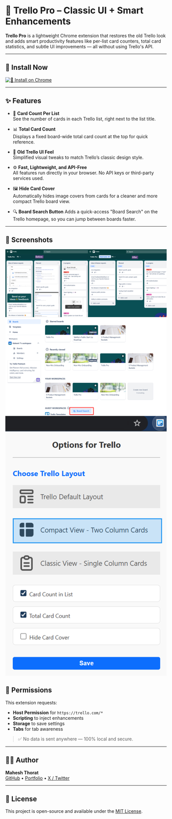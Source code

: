 # 🧩 Trello Pro – Classic UI + Smart Enhancements

**Trello Pro** is a lightweight Chrome extension that restores the old Trello look and adds smart productivity features like per-list card counters, total card statistics, and subtle UI improvements — all without using Trello's API.

---

## 🚀 Install Now

[![🔗 Install on Chrome](https://img.shields.io/badge/Install%20on-Chrome%20Web%20Store-blue?logo=google-chrome&style=flat)](https://chromewebstore.google.com/detail/trello-pro/dknhbjnfdaejagmfjlenckdaaodchcha?hl=en-GB)

---

## ✨ Features

- 🔢 **Card Count Per List**  
  See the number of cards in each Trello list, right next to the list title.

- 📊 **Total Card Count**  
  Displays a fixed board-wide total card count at the top for quick reference.

- 🧠 **Old Trello UI Feel**  
  Simplified visual tweaks to match Trello’s classic design style.

- ⚙️ **Fast, Lightweight, and API-Free**  
  All features run directly in your browser. No API keys or third-party services used.

- 🖼️ **Hide Card Cover**  
  Automatically hides image covers from cards for a cleaner and more compact Trello board view.

- 🔍 **Board Search Button**
  Adds a quick-access "Board Search" on the Trello homepage, so you can jump between boards faster.

---

## 📸 Screenshots

![Before / After](/screenshots/Before-After.png)
![Board Search](/screenshots/Board-Search.png)
![Options](/screenshots/Options.png)

## 🔐 Permissions

This extension requests:

- **Host Permission** for `https://trello.com/*`
- **Scripting** to inject enhancements
- **Storage** to save settings
- **Tabs** for tab awareness

> ✅ No data is sent anywhere — 100% local and secure.

---

## 👨‍💻 Author

**Mahesh Thorat**  
[GitHub](https://github.com/) • [Portfolio](#) • [X / Twitter](#)

---

## 📄 License

This project is open-source and available under the [MIT License](LICENSE).
